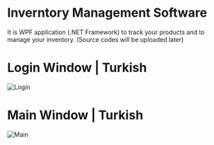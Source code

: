 # Inverntory Management Software
It is WPF application (.NET Framework) to track your products and to manage your inventory. (Source codes will be uploaded later)

# Login Window | Turkish
![Login](https://images2.imgbox.com/11/34/Cbds5jOP_o.png)

# Main Window | Turkish
![Main](https://images2.imgbox.com/64/2b/oMHjzqnL_o.png)
